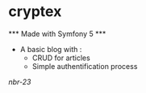 # cryptex
 *** Made with Symfony 5 ***

 - A basic blog with :
    - CRUD for articles
    - Simple authentification process


*nbr-23*

